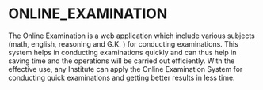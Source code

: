 # ONLINE_EXAMINATION
The Online Examination is a web application which include various subjects (math, english, reasoning and G.K. ) for conducting examinations. This system helps in conducting examinations quickly and can thus help in saving time and the operations will be carried out efficiently. With the effective use, any Institute can apply the Online Examination System for conducting quick examinations and getting better results in less time.
